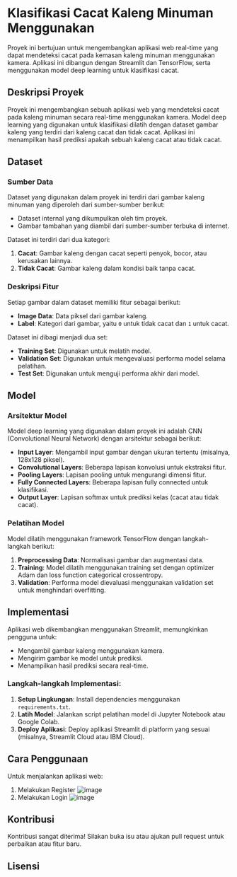 # Klasifikasi Cacat Kaleng Minuman Menggunakan

Proyek ini bertujuan untuk mengembangkan aplikasi web real-time yang dapat mendeteksi cacat pada kemasan kaleng minuman menggunakan kamera. Aplikasi ini dibangun dengan Streamlit dan TensorFlow, serta menggunakan model deep learning untuk klasifikasi cacat.

## Deskripsi Proyek
Proyek ini mengembangkan sebuah aplikasi web yang mendeteksi cacat pada kaleng minuman secara real-time menggunakan kamera. Model deep learning yang digunakan untuk klasifikasi dilatih dengan dataset gambar kaleng yang terdiri dari kaleng cacat dan tidak cacat. Aplikasi ini menampilkan hasil prediksi apakah sebuah kaleng cacat atau tidak cacat.

## Dataset
### Sumber Data
Dataset yang digunakan dalam proyek ini terdiri dari gambar kaleng minuman yang diperoleh dari sumber-sumber berikut:
- Dataset internal yang dikumpulkan oleh tim proyek.
- Gambar tambahan yang diambil dari sumber-sumber terbuka di internet.

Dataset ini terdiri dari dua kategori:
1. **Cacat**: Gambar kaleng dengan cacat seperti penyok, bocor, atau kerusakan lainnya.
2. **Tidak Cacat**: Gambar kaleng dalam kondisi baik tanpa cacat.

### Deskripsi Fitur
Setiap gambar dalam dataset memiliki fitur sebagai berikut:
- **Image Data**: Data piksel dari gambar kaleng.
- **Label**: Kategori dari gambar, yaitu `0` untuk tidak cacat dan `1` untuk cacat.

Dataset ini dibagi menjadi dua set:
- **Training Set**: Digunakan untuk melatih model.
- **Validation Set**: Digunakan untuk mengevaluasi performa model selama pelatihan.
- **Test Set**: Digunakan untuk menguji performa akhir dari model.

## Model
### Arsitektur Model
Model deep learning yang digunakan dalam proyek ini adalah CNN (Convolutional Neural Network) dengan arsitektur sebagai berikut:
- **Input Layer**: Mengambil input gambar dengan ukuran tertentu (misalnya, 128x128 piksel).
- **Convolutional Layers**: Beberapa lapisan konvolusi untuk ekstraksi fitur.
- **Pooling Layers**: Lapisan pooling untuk mengurangi dimensi fitur.
- **Fully Connected Layers**: Beberapa lapisan fully connected untuk klasifikasi.
- **Output Layer**: Lapisan softmax untuk prediksi kelas (cacat atau tidak cacat).

### Pelatihan Model
Model dilatih menggunakan framework TensorFlow dengan langkah-langkah berikut:
1. **Preprocessing Data**: Normalisasi gambar dan augmentasi data.
2. **Training**: Model dilatih menggunakan training set dengan optimizer Adam dan loss function categorical crossentropy.
3. **Validation**: Performa model dievaluasi menggunakan validation set untuk menghindari overfitting.

## Implementasi
Aplikasi web dikembangkan menggunakan Streamlit, memungkinkan pengguna untuk:
- Mengambil gambar kaleng menggunakan kamera.
- Mengirim gambar ke model untuk prediksi.
- Menampilkan hasil prediksi secara real-time.

### Langkah-langkah Implementasi:
1. **Setup Lingkungan**: Install dependencies menggunakan `requirements.txt`.
2. **Latih Model**: Jalankan script pelatihan model di Jupyter Notebook atau Google Colab.
3. **Deploy Aplikasi**: Deploy aplikasi Streamlit di platform yang sesuai (misalnya, Streamlit Cloud atau IBM Cloud).

## Cara Penggunaan
Untuk menjalankan aplikasi web:
1. Melakukan Register
   ![image](https://github.com/Team-32-Skilvull/Klasifikasi-Kaleng-Cacat/assets/82027322/26c94c94-0914-4372-939e-54be38628213)
2. Melakukan Login
   ![image](https://github.com/Team-32-Skilvull/Klasifikasi-Kaleng-Cacat/assets/82027322/5fae5fff-ed1f-4efa-9b46-9870b855f7a0)



## Kontribusi
Kontribusi sangat diterima! Silakan buka isu atau ajukan pull request untuk perbaikan atau fitur baru.

## Lisensi
